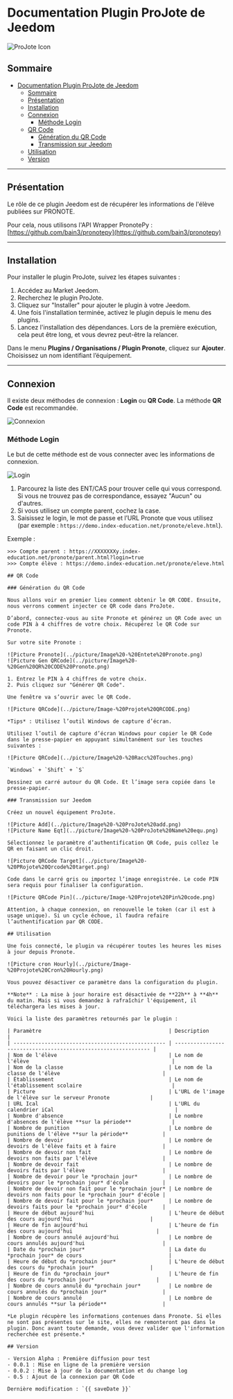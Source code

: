 # Documentation Plugin ProJote de Jeedom

![ProJote Icon](../../plugin_info/ProJote_icon.png)

## Sommaire
- [Documentation Plugin ProJote de Jeedom](#documentation-plugin-projote-de-jeedom)
  - [Sommaire](#sommaire)
  - [Présentation](#présentation)
  - [Installation](#installation)
  - [Connexion](#connexion)
    - [Méthode Login](#méthode-login)
  - [QR Code](#qr-code)
    - [Génération du QR Code](#génération-du-qr-code)
    - [Transmission sur Jeedom](#transmission-sur-jeedom)
  - [Utilisation](#utilisation)
  - [Version](#version)

---

## Présentation

Le rôle de ce plugin Jeedom est de récupérer les informations de l'élève publiées sur PRONOTE.

Pour cela, nous utilisons l'API Wrapper PronotePy :  
[https://github.com/bain3/pronotepy](https://github.com/bain3/pronotepy)

---

## Installation

Pour installer le plugin ProJote, suivez les étapes suivantes :
1. Accédez au Market Jeedom.
2. Recherchez le plugin ProJote.
3. Cliquez sur "Installer" pour ajouter le plugin à votre Jeedom.
4. Une fois l'installation terminée, activez le plugin depuis le menu des plugins.
5. Lancez l'installation des dépendances. Lors de la première exécution, cela peut être long, et vous devrez peut-être la relancer.

Dans le menu **Plugins / Organisations / Plugin Pronote**, cliquez sur **Ajouter**. Choisissez un nom identifiant l’équipement.

---

## Connexion

Il existe deux méthodes de connexion : **Login** ou **QR Code**. La méthode **QR Code** est recommandée.

![Connexion](../picture/Image%20-%20connexion.png)

### Méthode Login

Le but de cette méthode est de vous connecter avec les informations de connexion.

![Login](../picture/Image%20-%20Login.png)

1. Parcourez la liste des ENT/CAS pour trouver celle qui vous correspond. Si vous ne trouvez pas de correspondance, essayez "Aucun" ou d'autres.
2. Si vous utilisez un compte parent, cochez la case.
3. Saisissez le login, le mot de passe et l’URL Pronote que vous utilisez (par exemple : `https://demo.index-education.net/pronote/eleve.html`).

Exemple :
```plaintext
>>> Compte parent : https://XXXXXXXy.index-education.net/pronote/parent.html?login=true
>>> Compte élève : https://demo.index-education.net/pronote/eleve.html

## QR Code

### Génération du QR Code

Nous allons voir en premier lieu comment obtenir le QR CODE. Ensuite, nous verrons comment injecter ce QR code dans ProJote.

D’abord, connectez-vous au site Pronote et générez un QR Code avec un code PIN à 4 chiffres de votre choix. Récupérez le QR Code sur Pronote.

Sur votre site Pronote :

![Picture Pronote](../picture/Image%20-%20Entete%20Pronote.png)
![Picture Gen QRCode](../picture/Image%20-%20Gen%20QR%20CODE%20Pronote.png)

1. Entrez le PIN à 4 chiffres de votre choix.
2. Puis cliquez sur "Générer QR Code".

Une fenêtre va s’ouvrir avec le QR Code.

![Picture QRCode](../picture/Image-%20Projote%20QRCODE.png)

*Tips* : Utilisez l’outil Windows de capture d’écran.

Utilisez l’outil de capture d’écran Windows pour copier le QR Code dans le presse-papier en appuyant simultanément sur les touches suivantes :

![Picture QRCode](../picture/Image%20-%20Racc%20Touches.png)

`Windows` + `Shift` + `S`

Dessinez un carré autour du QR Code. Et l’image sera copiée dans le presse-papier.

### Transmission sur Jeedom

Créez un nouvel équipement ProJote.

![Picture Add](../picture/Image%20-%20ProJote%20add.png)
![Picture Name Eqt](../picture/Image%20-%20ProJote%20Name%20equ.png)

Sélectionnez le paramètre d’authentification QR Code, puis collez le QR en faisant un clic droit.

![Picture QRCode Target](../picture/Image%20-%20PRojote%20Qrcode%20target.png)

Code dans le carré gris ou importez l’image enregistrée. Le code PIN sera requis pour finaliser la configuration.

![Picture QRCode Pin](../picture/Image-%20Projote%20Pin%20code.png)

Attention, à chaque connexion, on renouvelle le token (car il est à usage unique). Si un cycle échoue, il faudra refaire l’authentification par QR CODE.

## Utilisation

Une fois connecté, le plugin va récupérer toutes les heures les mises à jour depuis Pronote.

![Picture cron Hourly](../picture/Image-%20Projote%20Cron%20Hourly.png)

Vous pouvez désactiver ce paramètre dans la configuration du plugin.

**Note** : La mise à jour horaire est désactivée de **22h** à **4h** du matin. Mais si vous demandez à rafraîchir l'équipement, il téléchargera les mises à jour.

Voici la liste des paramètres retournés par le plugin :

| Paramètre                                         | Description                                                    |
| ------------------------------------------------- | -------------------------------------------------------------- |
| Nom de l'élève                                    | Le nom de l'élève                                              |
| Nom de la classe                                  | Le nom de la classe de l'élève                                 |
| Établissement                                     | Le nom de l'établissement scolaire                             |
| Picture                                           | L'URL de l'image de l'élève sur le serveur Pronote             |
| URL Ical                                          | L'URL du calendrier iCal                                       |
| Nombre d'absence                                  | Le nombre d'absences de l'élève **sur la période**             |
| Nombre de punition                                | Le nombre de punitions de l'élève **sur la période**           |
| Nombre de devoir                                  | Le nombre de devoirs de l'élève faits et à faire               |
| Nombre de devoir non fait                         | Le nombre de devoirs non faits par l'élève                     |
| Nombre de devoir fait                             | Le nombre de devoirs faits par l'élève                         |
| Nombre de devoir pour le *prochain jour*          | Le nombre de devoirs pour le *prochain jour* d'école           |
| Nombre de devoir non fait pour le *prochain jour* | Le nombre de devoirs non faits pour le *prochain jour* d'école |
| Nombre de devoir fait pour le *prochain jour*     | Le nombre de devoirs faits pour le *prochain jour* d'école     |
| Heure de début aujourd'hui                        | L'heure de début des cours aujourd'hui                         |
| Heure de fin aujourd'hui                          | L'heure de fin des cours aujourd'hui                           |
| Nombre de cours annulé aujourd'hui                | Le nombre de cours annulés aujourd'hui                         |
| Date du *prochain jour*                           | La date du *prochain jour* de cours                            |
| Heure de début du *prochain jour*                 | L'heure de début des cours du *prochain jour*                  |
| Heure de fin du *prochain jour*                   | L'heure de fin des cours du *prochain jour*                    |
| Nombre de cours annulé du *prochain jour*         | Le nombre de cours annulés du *prochain jour*                  |
| Nombre de cours annulé                            | Le nombre de cours annulés **sur la période**                  |

*Le plugin récupère les informations contenues dans Pronote. Si elles ne sont pas présentes sur le site, elles ne remonteront pas dans le plugin. Donc avant toute demande, vous devez valider que l'information recherchée est présente.*

## Version

- Version Alpha : Première diffusion pour test
- 0.0.1 : Mise en ligne de la première version
- 0.0.2 : Mise à jour de la documentation et du change log
- 0.5 : Ajout de la connexion par QR Code

Dernière modification : `{{ saveDate }}`
